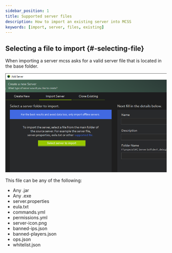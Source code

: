 ```yaml
---
sidebar_position: 1
title: Supported server files
description: How to import an existing server into MCSS
keywords: [import, server, files, existing]
---
```


## Selecting a file to import {#-selecting-file}

When importing a server mcss asks for a valid server file that is located in the base folder.

![Upload file dialog on import server window](/img/docs/import-server/import_supported_file_dialog.png)

This file can be any of the following:

* Any .jar
* Any .exe
* server.properties
* eula.txt
* commands.yml
* permissions.yml
* server-icon.png
* banned-ips.json
* banned-players.json
* ops.json
* whitelist.json
